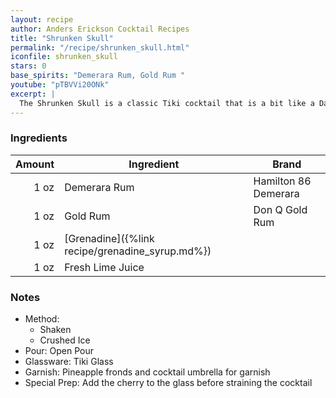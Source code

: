 ```yaml
---
layout: recipe
author: Anders Erickson Cocktail Recipes
title: "Shrunken Skull"
permalink: "/recipe/shrunken_skull.html"
iconfile: shrunken_skull
stars: 0
base_spirits: "Demerara Rum, Gold Rum "
youtube: "pTBVVi20ONk"
excerpt: |
  The Shrunken Skull is a classic Tiki cocktail that is a bit like a Daiquiri, but with a touch of mystery and a spooky presentation.
---
```


### Ingredients

| Amount | Ingredient                                      | Brand                |
| -----: | ----------------------------------------------- | -------------------- |
|   1 oz | Demerara Rum                                    | Hamilton 86 Demerara |
|   1 oz | Gold Rum                                        | Don Q Gold Rum       |
|   1 oz | [Grenadine]({%link recipe/grenadine_syrup.md%}) |
|   1 oz | Fresh Lime Juice                                |

### Notes

- Method:
  - Shaken
  - Crushed Ice
- Pour: Open Pour
- Glassware: Tiki Glass
- Garnish: Pineapple fronds and cocktail umbrella for garnish
- Special Prep: Add the cherry to the glass before straining the cocktail
